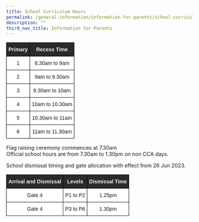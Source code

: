 ```yaml
---
title: School Curriculum Hours
permalink: /general-information/information-for-parents/school-curriculum-hours/
description: ""
third_nav_title: Information for Parents
---
```

<style type="text/css">
.tg  {border-collapse:collapse;border-spacing:0;}
.tg td{border-color:black;border-style:solid;border-width:1px;font-family:Arial, sans-serif;font-size:14px;
  overflow:hidden;padding:10px 5px;word-break:normal;}
.tg th{border-color:black;border-style:solid;border-width:1px;font-family:Arial, sans-serif;font-size:14px;
  font-weight:normal;overflow:hidden;padding:10px 5px;word-break:normal;}
.tg .tg-2705{background-color:#2A2A2A;color:#EEE;font-weight:bold;text-align:center;vertical-align:middle}
.tg .tg-f4yw{background-color:#FFF;text-align:center;vertical-align:middle}
</style>
<table class="tg">
<thead>
  <tr>
    <th class="tg-2705"><span style="color:#EEE;background-color:#2A2A2A">Primary</span></th>
    <th class="tg-2705"><span style="color:#EEE;background-color:#2A2A2A">Recess Time</span></th>
  </tr>
</thead>
<tbody>
  <tr>
    <td class="tg-f4yw">1</td>
    <td class="tg-f4yw">8.30am to 9am</td>
  </tr>
  <tr>
    <td class="tg-f4yw">2</td>
    <td class="tg-f4yw">9am to 9.30am<br></td>
  </tr>
  <tr>
    <td class="tg-f4yw">3</td>
    <td class="tg-f4yw">9.30am to 10am </td>
  </tr>
  <tr>
    <td class="tg-f4yw">4</td>
    <td class="tg-f4yw">10am to 10.30am </td>
  </tr>
  <tr>
    <td class="tg-f4yw">5</td>
    <td class="tg-f4yw">10.30am to 11am </td>
  </tr>
  <tr>
    <td class="tg-f4yw">6</td>
    <td class="tg-f4yw">11am to 11.30am </td>
  </tr>
</tbody>
</table>

Flag raising ceremony commences at 7.30am  
Official school hours are from 7.30am to 1.30pm on non CCA days.  
  
School dismissal timing and gate allocation with effect from 26 Jun 2023.

<style type="text/css">
.tg  {border-collapse:collapse;border-spacing:0;}
.tg td{border-color:black;border-style:solid;border-width:1px;font-family:Arial, sans-serif;font-size:14px;
  overflow:hidden;padding:10px 5px;word-break:normal;}
.tg th{border-color:black;border-style:solid;border-width:1px;font-family:Arial, sans-serif;font-size:14px;
  font-weight:normal;overflow:hidden;padding:10px 5px;word-break:normal;}
.tg .tg-2705{background-color:#2A2A2A;color:#EEE;font-weight:bold;text-align:center;vertical-align:middle}
.tg .tg-f4yw{background-color:#FFF;text-align:center;vertical-align:middle}
</style>
<table class="tg">
<thead>
  <tr>
    <th class="tg-2705"><span style="color:#EEE;background-color:#2A2A2A">Arrival and Dismissal</span></th>
    <th class="tg-2705"><span style="color:#EEE;background-color:#2A2A2A">Levels</span></th>
    <th class="tg-2705"><span style="color:#EEE;background-color:#2A2A2A">Dismissal Time</span></th>
  </tr>
</thead>
<tbody>
  <tr>
     </tr>
  <tr>
    <td class="tg-f4yw">Gate 4</td>
    <td class="tg-f4yw">P1 to P2 </td>
    <td class="tg-f4yw">1.25pm <br></td>
  </tr>
  <tr>
    <td class="tg-f4yw">Gate 4</td>
    <td class="tg-f4yw">P3 to P6 </td>
    <td class="tg-f4yw">1.30pm </td>
  </tr>
</tbody>
</table>